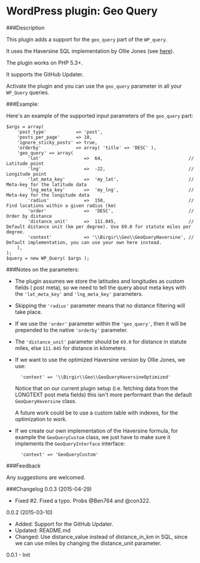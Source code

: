 WordPress plugin: Geo Query
=================

###Description

This plugin adds a support for the `geo_query` part of the `WP_query`.

It uses the Haversine SQL implementation by Ollie Jones (see [here](http://www.plumislandmedia.net/mysql/haversine-mysql-nearest-loc/)).

The plugin works on PHP 5.3+.

It supports the GitHub Updater.

Activate the plugin and you can use the `geo_query` parameter in all your `WP_Query` queries.

###Example:

Here's an example of the supported input parameters of the `geo_query` part:

    $args = array(
        'post_type'           => 'post',    
        'posts_per_page'      => 10,
        'ignore_sticky_posts' => true,
        'orderby'             => array( 'title' => 'DESC' ),
        'geo_query' => array(
            'lat'                =>  64,                                // Latitude point
            'lng'                =>  -22,                               // Longitude point
            'lat_meta_key'       =>  'my_lat',                          // Meta-key for the latitude data
            'lng_meta_key'       =>  'my_lng',                          // Meta-key for the longitude data 
            'radius'             =>  150,                               // Find locations within a given radius (km)
            'order'              =>  'DESC',                            // Order by distance
            'distance_unit'      =>  111.045,                           // Default distance unit (km per degree). Use 69.0 for statute miles per degree.
            'context'            => '\\Birgir\\Geo\\GeoQueryHaversine', // Default implementation, you can use your own here instead.
        ),
    );
    $query = new WP_Query( $args );

###Notes on the parameters:

 - The plugin assumes we store the latitudes and longitudes as custom fields ( post meta), so we need to tell the query about meta keys with the `'lat_meta_key'` and `'lng_meta_key'` parameters.

 - Skipping the `'radius'` parameter means that no distance filtering will take place.

 - If we use the `'order'` parameter within the `'geo_query'`, then it will be prepended to the native `'orderby'` parameter.

 - The `'distance_unit'` parameter should be `69.0` for distance in statute miles, else `111.045` for distance in kilometers.

 - If we want to use the optimized Haversine version by Ollie Jones, we use:
        
         'context' => '\\Birgir\\Geo\\GeoQueryHaversineOptimized'

   Notice that on our current plugin setup (i.e. fetching data from the LONGTEXT post meta fields) this isn't more performant than the default `GeoQueryHaversine` class.
   
   A future work could be to use a custom table with indexes, for the optimization to work.


 - If we create our own implementation of the Haversine formula, for example the `GeoQueryCustom` class, we just have to make sure it implements the `GeoQueryInterface` interface:

         'context' => 'GeoQueryCustom'

###Feedback

Any suggestions are welcomed.

###Changelog
0.0.3 (2015-04-29)

- Fixed #2. Fixed a typo. Probs @Ben764 and @con322.

0.0.2 (2015-03-10)

- Added: Support for the GitHub Updater.
- Updated: README.md
- Changed: Use distance_value instead of distance_in_km in SQL, since we can use miles by changing the distance_unit parameter.

0.0.1 - Init
